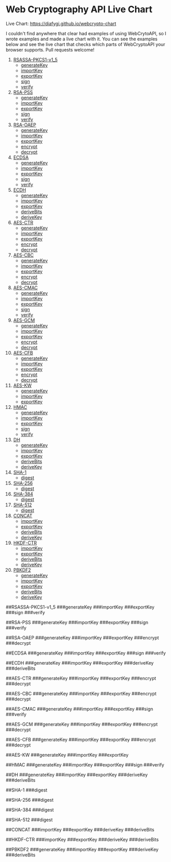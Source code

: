 # Web Cryptography API Live Chart

Live Chart: https://diafygi.github.io/webcrypto-chart

I couldn't find anywhere that clear had examples of using WebCrytoAPI, so I
wrote examples and made a live chart with it. You can see the examples below
and see the live chart that checks which parts of WebCryptoAPI your browser
supports. Pull requests welcome!

1. [RSASSA-PKCS1-v1_5](#rsassa-pkcs1-v1_5)
    * [generateKey](#generatekey)
    * [importKey](#importkey)
    * [exportKey](#exportkey)
    * [sign](#sign)
    * [verify](#verify)
2. [RSA-PSS](#rsa-pss)
    * [generateKey](#generatekey-1)
    * [importKey](#importkey-1)
    * [exportKey](#exportkey-1)
    * [sign](#sign-1)
    * [verify](#verify-1)
3. [RSA-OAEP](#rsa-oaep)
    * [generateKey](#generatekey-2)
    * [importKey](#importkey-2)
    * [exportKey](#exportkey-2)
    * [encrypt](#encrypt)
    * [decrypt](#decrypt)
4. [ECDSA](#ecdsa)
    * [generateKey](#generatekey-3)
    * [importKey](#importkey-3)
    * [exportKey](#exportkey-3)
    * [sign](#sign-2)
    * [verify](#verify-2)
5. [ECDH](#ecdh)
    * [generateKey](#generatekey-4)
    * [importKey](#importkey-4)
    * [exportKey](#exportkey-4)
    * [deriveBits](#derivebits)
    * [deriveKey](#derivekey)
6. [AES-CTR](#aes-ctr)
    * [generateKey](#generatekey-5)
    * [importKey](#importkey-5)
    * [exportKey](#exportkey-5)
    * [encrypt](#encrypt-1)
    * [decrypt](#decrypt-1)
7. [AES-CBC](#aes-cbc)
    * [generateKey](#generatekey-6)
    * [importKey](#importkey-6)
    * [exportKey](#exportkey-6)
    * [encrypt](#encrypt-2)
    * [decrypt](#decrypt-2)
8. [AES-CMAC](#aes-cmac)
    * [generateKey](#generatekey-7)
    * [importKey](#importkey-7)
    * [exportKey](#exportkey-7)
    * [sign](#sign-3)
    * [verify](#verify-3)
9. [AES-GCM](#aes-gcm)
    * [generateKey](#generatekey-8)
    * [importKey](#importkey-8)
    * [exportKey](#exportkey-8)
    * [encrypt](#encrypt-3)
    * [decrypt](#decrypt-3)
10. [AES-CFB](#aes-cfb)
    * [generateKey](#generatekey-9)
    * [importKey](#importkey-9)
    * [exportKey](#exportkey-9)
    * [encrypt](#encrypt-4)
    * [decrypt](#decrypt-4)
11. [AES-KW](#aes-kw)
    * [generateKey](#generatekey-10)
    * [importKey](#importkey-10)
    * [exportKey](#exportkey-10)
12. [HMAC](#hmac)
    * [generateKey](#generatekey-11)
    * [importKey](#importkey-11)
    * [exportKey](#exportkey-11)
    * [sign](#sign-4)
    * [verify](#verify-4)
13. [DH](#dh)
    * [generateKey](#generatekey-12)
    * [importKey](#importkey-12)
    * [exportKey](#exportkey-12)
    * [deriveBits](#derivebits-1)
    * [deriveKey](#derivekey-1)
14. [SHA-1](#sha-1)
    * [digest](#digest)
15. [SHA-256](#sha-256)
    * [digest](#digest-1)
16. [SHA-384](#sha-384)
    * [digest](#digest-2)
17. [SHA-512](#sha-512)
    * [digest](#digest-3)
18. [CONCAT](#concat)
    * [importKey](#importkey-13)
    * [exportKey](#exportkey-13)
    * [deriveBits](#derivebits-2)
    * [deriveKey](#derivekey-2)
19. [HKDF-CTR](#hkdf-ctr)
    * [importKey](#importkey-14)
    * [exportKey](#exportkey-14)
    * [deriveBits](#derivebits-3)
    * [deriveKey](#derivekey-3)
20. [PBKDF2](#pbkdf2)
    * [generateKey](#generatekey-13)
    * [importKey](#importkey-15)
    * [exportKey](#exportkey-15)
    * [deriveBits](#derivebits-4)
    * [deriveKey](#derivekey-4)

##RSASSA-PKCS1-v1_5
###generateKey
###importKey
###exportKey
###sign
###verify

##RSA-PSS
###generateKey
###importKey
###exportKey
###sign
###verify

##RSA-OAEP
###generateKey
###importKey
###exportKey
###encrypt
###decrypt

##ECDSA
###generateKey
###importKey
###exportKey
###sign
###verify

##ECDH
###generateKey
###importKey
###exportKey
###deriveKey
###deriveBits

##AES-CTR
###generateKey
###importKey
###exportKey
###encrypt
###decrypt

##AES-CBC
###generateKey
###importKey
###exportKey
###encrypt
###decrypt

##AES-CMAC
###generateKey
###importKey
###exportKey
###sign
###verify

##AES-GCM
###generateKey
###importKey
###exportKey
###encrypt
###decrypt

##AES-CFB
###generateKey
###importKey
###exportKey
###encrypt
###decrypt

##AES-KW
###generateKey
###importKey
###exportKey

##HMAC
###generateKey
###importKey
###exportKey
###sign
###verify

##DH
###generateKey
###importKey
###exportKey
###deriveKey
###deriveBits

##SHA-1
###digest

##SHA-256
###digest

##SHA-384
###digest

##SHA-512
###digest

##CONCAT
###importKey
###exportKey
###deriveKey
###deriveBits

##HKDF-CTR
###importKey
###exportKey
###deriveKey
###deriveBits

##PBKDF2
###generateKey
###importKey
###exportKey
###deriveKey
###deriveBits





